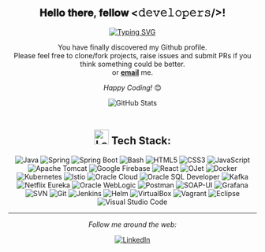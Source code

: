 <div align="center">
<h2> 𝐇𝐞𝐥𝐥𝐨 𝐭𝐡𝐞𝐫𝐞, 𝐟𝐞𝐥𝐥𝐨𝐰 <𝚍𝚎𝚟𝚎𝚕𝚘𝚙𝚎𝚛𝚜/>! 
</div>

<div align="center" width="50">

<a href="https://git.io/typing-svg"><img src="https://readme-typing-svg.demolab.com?font=Fira+Code&pause=1000&width=435&lines=Welcome+to+GoCool's+Github" alt="Typing SVG" /></a>
</div>

<div align="center">

You have finally discovered my Github profile. <br>
Please feel free to clone/fork projects, raise issues and submit PRs if you think something could be better. <br>
or <a href="mailto:tradewithgocool@gmail.com"><b>email</b></a> me.

<i>Happy Coding!</i> 😊

</div>

<div align="center">

<img src="https://github-readme-stats.vercel.app/api?username=gocool97&show_icons=true&theme=radical" alt="GitHub Stats">

</br>
</br>


<div>
<h2>
    <img src="https://img.icons8.com/emoji/48/000000/laptop-emoji.png" width="30" height="30" alt="Laptop Icon">
    Tech Stack:
</h2>

<img alt="Java" src="https://img.shields.io/badge/Java-orange">
<img alt="Spring" src="https://img.shields.io/badge/Spring-green">
<img alt="Spring Boot" src="https://img.shields.io/badge/Spring%20Boot-brightgreen">
<img alt="Bash" src="https://img.shields.io/badge/Bash-black">
<img alt="HTML5" src="https://img.shields.io/badge/HTML5-red">
<img alt="CSS3" src="https://img.shields.io/badge/CSS3-blue">
<img alt="JavaScript" src="https://img.shields.io/badge/JavaScript-yellow">
<img alt="Apache Tomcat" src="https://img.shields.io/badge/Apache%20Tomcat-gold">
<img alt="Google Firebase" src="https://img.shields.io/badge/Firebase-orange">
<img alt="React" src="https://img.shields.io/badge/React-blue">
<img alt="OJet" src="https://img.shields.io/badge/OJet-darkblue">
<img alt="Docker" src="https://img.shields.io/badge/Docker-lightblue">
<img alt="Kubernetes" src="https://img.shields.io/badge/Kubernetes-deepblue">
<img alt="Istio" src="https://img.shields.io/badge/Istio-darkblue">
<img alt="Oracle Cloud" src="https://img.shields.io/badge/Oracle%20Cloud-red">
<img alt="Oracle SQL Developer" src="https://img.shields.io/badge/Oracle%20SQL%20Developer-darkred">
<img alt="Kafka" src="https://img.shields.io/badge/Kafka-black">
<img alt="Netflix Eureka" src="https://img.shields.io/badge/Netflix%20Eureka-red">
<img alt="Oracle WebLogic" src="https://img.shields.io/badge/Oracle%20WebLogic-darkred">
<img alt="Postman" src="https://img.shields.io/badge/Postman-orange">
<img alt="SOAP-UI" src="https://img.shields.io/badge/SOAP--UI-lightblue">
<img alt="Grafana" src="https://img.shields.io/badge/Grafana-orange">
<img alt="SVN" src="https://img.shields.io/badge/SVN-lightgrey">
<img alt="Git" src="https://img.shields.io/badge/Git-darkred">
<img alt="Jenkins" src="https://img.shields.io/badge/Jenkins-brown">
<img alt="Helm" src="https://img.shields.io/badge/Helm-blue">
<img alt="VirtualBox" src="https://img.shields.io/badge/VirtualBox-deepblue">
<img alt="Vagrant" src="https://img.shields.io/badge/Vagrant-darkblue">
<img alt="Eclipse" src="https://img.shields.io/badge/Eclipse-purple">
<img alt="Visual Studio Code" src="https://img.shields.io/badge/VS%20Code-blue">



</div>


---

<i>Follow me around the web:</i><br>

<a href="https://www.linkedin.com/in/gokul-soni-0a2804190" target="_blank"><img src="https://img.shields.io/badge/LinkedIn-%230077B5.svg?&style=flat-square&logo=linkedin&logoColor=white" alt="LinkedIn"></a>

</div>
